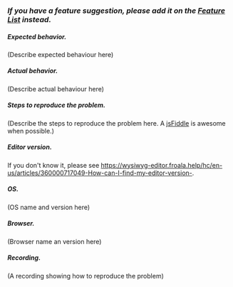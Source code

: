 ### _If you have a feature suggestion, please add it on the [Feature List](https://wysiwyg-editor-roadmap.froala.com/public) instead._

##### Expected behavior.
(Describe expected behaviour here)

##### Actual behavior.
(Describe actual behaviour here)

##### Steps to reproduce the problem.
(Describe the steps to reproduce the problem here. A [jsFiddle](https://jsfiddle.net/froala/wc5c3jhk/) is awesome when possible.)

##### Editor version.
If you don't know it, please see https://wysiwyg-editor.froala.help/hc/en-us/articles/360000717049-How-can-I-find-my-editor-version-.

##### OS.
(OS name and version here)

##### Browser.
(Browser name an version here)

##### Recording.
(A recording showing how to reproduce the problem)
